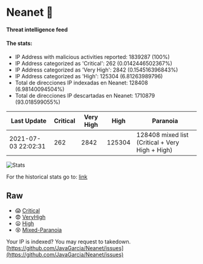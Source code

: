 # Neanet :hocho:
#### Threat intelligence feed
#### The stats:

- IP Address with malicious activities reported: 1839287 (100%)
- IP Address categorized as 'Critical':  262 (0.0142446502367%)
- IP Address categorized as 'Very High':  2842 (0.154516396843%)
- IP Address categorized as 'High':  125304 (6.81263989796)
- Total de direcciones IP indexadas en Neanet:  128408 (6.98140094504%)
- Total de direcciones IP descartadas en Neanet:  1710879 (93.018599055%)

| Last Update | Critical | Very High | High | Paranoia |
| --- | --- | --- | --- | --- |
| 2021-07-03 22:02:31 | 262 | 2842 | 125304 | 128408 mixed list (Critical + Very High + High)|

![Stats](https://docs.google.com/spreadsheets/d/e/2PACX-1vSnaNMIXVabIpDJjufMlzH7poXnshF3mgd8Is1g9ytUEzVsP5my4Trn8f-xkoLLQ38xpL3HtmUexLo6/pubchart?oid=501124687&format=image)

For the historical stats go to: [link](/stats.csv)
## Raw
- :scream: [Critical](https://raw.githubusercontent.com/JavaGarcia/Neanet/master/blacklists/neanet_critical.txt)
- :fearful: [VeryHigh](https://raw.githubusercontent.com/JavaGarcia/Neanet/master/blacklists/neanet_veryHigh.txtt)
- :frowning: [High](https://raw.githubusercontent.com/JavaGarcia/Neanet/master/blacklists/neanet_high.txt)
- :dizzy_face: [Mixed-Paranoia](https://raw.githubusercontent.com/JavaGarcia/Neanet/master/blacklists/neanet_all.txt)


Your IP is indexed? You may request to takedown. [https://github.com/JavaGarcia/Neanet/issues](https://github.com/JavaGarcia/Neanet/issues)
















































































































































































































































































































































































































































































































































































































































































































































































































































































































































































































































































































































































































































































































































































































































































































































































































































































































































































































































































































































































































































































































































































































































































































































































































































































































































































































































































































































































































































































































































































































































































































































































































































































































































































































































































































































































































































































































































































































































































































































































































































































































































































































































































































































































































































































































































































































































































































































































































































































































































































































































































































































































































































































































































































































































































































































































































































































































































































































































































































































































































































































































































































































































































































































































































































































































































































































































































































































































































































































































































































































































































































































































































































































































































































































































































































































































